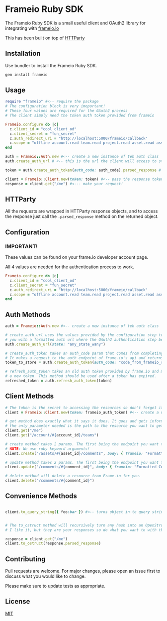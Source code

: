 # Frameio Ruby SDK

The Frameio Ruby SDK is a small useful client and OAuth2 library for integrating with [frameio.io](https://frame.io)

This has been built on top of [HTTParty](https://github.com/jnunemaker/httparty)

## Installation

Use bundler to install the Frameio Ruby SDK.

```bash
gem install frameio
```

## Usage

```ruby
require "frameio" #<-- require the package
# The configuration block is very imoportant!
# These four values are required for the 0Auth2 process
# The client simply need the token auth token provided from frameio

Frameio.configure do |c|
  c.client_id = "cool_client_od"
  c.client_secret = "fun_secret"
  c.auth_redirect_uri = "http://localhost:5000/frameio/callback"
  c.scope = "offline account.read team.read project.read asset.read asset.create"
end

auth = Frameio::Auth.new #<-- create a new instance of teh auth class
auth.create_auth_url # <-- this is the url the client will access to start the OAuth2 flow

token = auth.create_auth_token(auth_code: auth_code).parsed_response # <-- the code that is returned in the url params after a successful OAuth2 redirect

client = Frameio::Client.new(token: token) #<-- pass the response token to a new client instance
response = client.get("/me") #<--- make your request!
```

## HTTParty

All the requests are wrapped in HTTParty response objects, and to access the response just call the `.parsed_response` method on the returned object.

## Configuration

### IMPORTANT!

These values can be found on your frame.io developer account page.

All 4 values are needed for the authentication process to work.

```ruby
Frameio.configure do |c|
  c.client_id = "cool_client_od"
  c.client_secret = "fun_secret"
  c.auth_redirect_uri = "http://localhost:5000/frameio/callback"
  c.scope = "offline account.read team.read project.read asset.read asset.create"
end

```

## Auth Methods

```ruby
auth = Frameio::Auth.new #<-- create a new instance of teh auth class

# create_auth_url uses the values provided by the configuration step to supply
# you with a formatted auth url where the OAuth2 authentication step beings
auth.create_auth_url(state: "any_state_wany")

# create_auth_token takes an auth_code param that comes from completing the OAuth2 process
# It makes a request to the auth endpoint of frame.io's api and returns you a valid auth token
token_to_store = auth.create_auth_token(auth_code: "code_from_frameio_redirect_url")

# refresh_auth_token takes an old auth token provided by frame.io and makes the request for
# a new token. This method should be used after a token has expired.
refreshed_token = auth.refresh_auth_token(token)
```

## Client Methods

```ruby
# The token is the secret to accessing the resources so don't forget it :)
client = Frameio::Client.new(token: frameio_auth_token) #<-- create a new instance of the frame.io client

# get method does exactly what it says it does. It goes and gets information from an authenticated frame.io endpoint
# the only parameter needed is the path to the resource you want to get.
client.get("/me")
client.get("/account/#{account_id}/teams")

# create method takes 2 params. The first being the endpoint you want to hit, and the second in the body.
# NOTE: We use ruby keyword arguments!
client.create("/assets/#{asset_id}/comments", body: { frameio: "Formatted Comment" })

# update method takes 2 params. The first being the endpoint you want to hit, and the second in the body.
client.update("/comments/#{comment_id}", body: { frameio: "Formatted Comment" })

# delete method will delete a resource from Frame.io for you.
client.delete("/comments/#{comment_id}")


```

## Convenience Methods

```ruby

client.to_query_string({ foo:bar }) #<-- turns object in to query strings! YAY!


# The to_ostruct method will recursively turn any hash into an OpenStruct.
# I like it, but they are your responses so do what you want to with them :)

response = client.get("/me")
client.to_ostruct(response.parsed_response)

```

## Contributing

Pull requests are welcome. For major changes, please open an issue first to discuss what you would like to change.

Please make sure to update tests as appropriate.

## License

[MIT](https://choosealicense.com/licenses/mit/)
